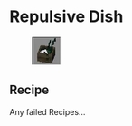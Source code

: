 # Repulsive Dish

<figure><img src="../../../.gitbook/assets/image (4) (1).png" alt=""><figcaption></figcaption></figure>

## Recipe

Any failed Recipes...
